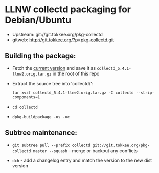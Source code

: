 LLNW collectd packaging for Debian/Ubuntu
=========================================

* Upstream:  git://git.tokkee.org/pkg-collectd
* gitweb: http://git.tokkee.org/?p=pkg-collectd.git

Building the package:
---------------------

* Fetch the [current version] and save it as `collectd_5.4.1-llnw2.orig.tar.gz`
  in the root of this repo
* Extract the source tree into 'collectd/':

    `tar xvzf collectd_5.4.1-llnw2.orig.tar.gz -C collectd --strip-components=1`
* `cd collectd`
* `dpkg-buildpackage -us -uc`

Subtree maintenance:
--------------------

* `git subtree pull --prefix collectd git://git.tokkee.org/pkg-collectd master --squash` - merge or backout any conflicts
* `dch` - add a changelog entry and match the version to the new dist version


  [current version]: https://github.com/llnw/collectd/releases/download/collectd-5.4.1-llnw2/collectd-5.4.1.llnw2.tar.gz
